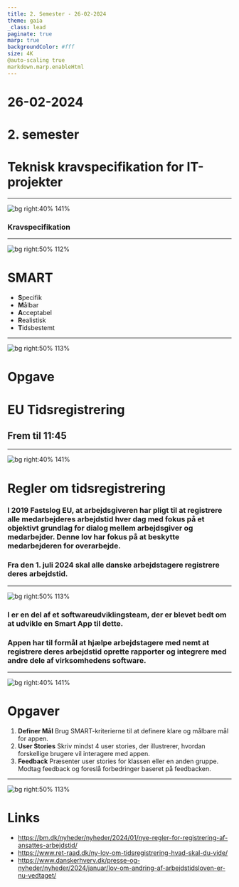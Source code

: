 ```yaml
---
title: 2. Semester - 26-02-2024
theme: gaia
_class: lead
paginate: true
marp: true
backgroundColor: #fff
size: 4K
@auto-scaling true
markdown.marp.enableHtml
---
```


<!-- _color: white -->
<!-- _backgroundColor: black -->

# 26-02-2024  <!-- fit -->
# 2. semester
# **Teknisk kravspecifikation for IT-projekter**<!-- fit -->

---

<!-- _color: white -->
<!-- _backgroundColor: black -->
![bg right:40% 141%](../image/krav.jpg)

### **Kravspecifikation**<!-- fit -->

---

<!-- _color: white -->
<!-- _backgroundColor: black -->

![bg right:50% 112%](../image/smart.jpg)
# **SMART**<!-- fit -->

- **S**pecifik
- **M**ålbar
- **A**cceptabel
- **R**ealistisk
- **T**idsbestemt

---


<!-- _color: white -->
<!-- _backgroundColor: black -->
![bg right:50% 113%](../image/tidsapp.jpg)
# Opgave <!-- fit -->
# **EU Tidsregistrering** <!-- fit -->
## **Frem til 11:45** <!-- fit -->

---

![bg right:40% 141%](../image/tidsapp.jpg)
<!-- _color: white -->
<!-- _backgroundColor: black -->
# Regler om tidsregistrering <!-- fit -->
### **I 2019 Fastslog EU, at arbejdsgiveren har pligt til at registrere alle medarbejderes arbejdstid hver dag med fokus på et objektivt grundlag for dialog mellem arbejdsgiver og medarbejder. Denne lov har fokus på at beskytte medarbejderen for overarbejde.**

### Fra den **1. juli 2024** skal alle danske arbejdstagere registrere deres arbejdstid.

---

<!-- _color: white -->
<!-- _backgroundColor: black -->
![bg right:50% 113%](../image/tidsapp.jpg)

### I er en del af et **softwareudviklingsteam**, der er blevet bedt om at udvikle en **Smart App** til dette.

### Appen har til formål at **hjælpe** arbejdstagere med nemt at **registrere** deres arbejdstid oprette rapporter og integrere med andre dele af virksomhedens software.

---

<!-- _color: white -->
<!-- _backgroundColor: black -->
![bg right:40% 141%](../image/tidsapp.jpg)

# **Opgaver**

1. **Definer Mål**
Brug SMART-kriterierne til at definere klare og målbare mål for appen. 
2. **User Stories**
Skriv mindst 4 user stories, der illustrerer, hvordan forskellige brugere vil interagere med appen.
3. **Feedback**
Præsenter user stories for klassen eller en anden gruppe. Modtag feedback og foreslå forbedringer baseret på feedbacken.

---

<!-- _color: white -->
<!-- _backgroundColor: black -->
![bg right:50% 113%](../image/tidsapp.jpg)

# Links
- https://bm.dk/nyheder/nyheder/2024/01/nye-regler-for-registrering-af-ansattes-arbejdstid/
- https://www.ret-raad.dk/ny-lov-om-tidsregistrering-hvad-skal-du-vide/
- https://www.danskerhverv.dk/presse-og-nyheder/nyheder/2024/januar/lov-om-andring-af-arbejdstidsloven-er-nu-vedtaget/
